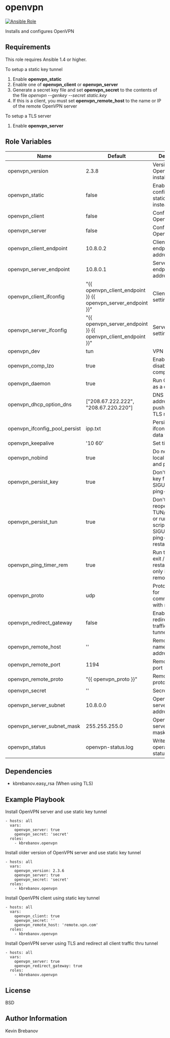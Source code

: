 openvpn
=======

[![Ansible Role](https://img.shields.io/ansible/role/5761.svg)](https://galaxy.ansible.com/list#/roles/5761)

Installs and configures OpenVPN

Requirements
------------

This role requires Ansible 1.4 or higher.

To setup a static key tunnel

1. Enable **openvpn_static**
2. Enable one of **openvpn_client** or **openvpn_server**
3. Generate a secret key file and set **openvpn_secret** to the contents of the file
   *openvpn --genkey --secret static.key*
4. If this is a client, you must set **openvpn_remote_host** to the name or IP of the remote OpenVPN server

To setup a TLS server

1. Enable **openvpn_server**

Role Variables
--------------

| Name                          | Default                                                       | Description                                                                                            |
|-------------------------------|---------------------------------------------------------------|--------------------------------------------------------------------------------------------------------|
| openvpn_version               | 2.3.8                                                         | Version of OpenVPN to install                                                                          |
| openvpn_static                | false                                                         | Enable to configure a static key tunnel instead of TLS                                                 |
| openvpn_client                | false                                                         | Configure OpenVPN client                                                                               |
| openvpn_server                | false                                                         | Configure OpenVPN server                                                                               |
| openvpn_client_endpoint       | 10.8.0.2                                                      | Client side endpoint address                                                                           |
| openvpn_server_endpoint       | 10.8.0.1                                                      | Server side endpoint address                                                                           |
| openvpn_client_ifconfig       | "{{ openvpn_client_endpoint }} {{ openvpn_server_endpoint }}" | Client ifconfig setting                                                                                |
| openvpn_server_ifconfig       | "{{ openvpn_server_endpoint }} {{ openvpn_client_endpoint }}" | Server ifconfig setting                                                                                |
| openvpn_dev                   | tun                                                           | VPN device                                                                                             |
| openvpn_comp_lzo              | true                                                          | Enable or disable compression                                                                          |
| openvpn_daemon                | true                                                          | Run OpenVPN as a daemon                                                                                |
| openvpn_dhcp_option_dns       | ["208.67.222.222", "208.67.220.220"]                          | DNS server addresses to push to client in TLS mode                                                     |
| openvpn_ifconfig_pool_persist | ipp.txt                                                       | Persist/unpersist ifconfig-pool data to file                                                           |
| openvpn_keepalive             | '10 60'                                                       | Set timeouts                                                                                           |
| openvpn_nobind                | true                                                          | Do not bind to local address and port                                                                  |
| openvpn_persist_key           | true                                                          | Don't re-read key files across SIGUSR1 or --ping-restart                                               |
| openvpn_persist_tun           | true                                                          | Don't close and reopen TUN/TAP device or run up/down scripts across SIGUSR1 or --ping-restart restarts |
| openvpn_ping_timer_rem        | true                                                          | Run the --ping-exit / --ping-restart timer only if we have a remote address                            |
| openvpn_proto                 | udp                                                           | Protocol to use for communicating with remote host                                                     |
| openvpn_redirect_gateway      | false                                                         | Enable to redirect all client traffic thru VPN tunnel                                                  |
| openvpn_remote_host           | ''                                                            | Remote host name or IP address                                                                         |
| openvpn_remote_port           | 1194                                                          | Remote host port                                                                                       |
| openvpn_remote_proto          | "{{ openvpn_proto }}"                                         | Remote host protocol                                                                                   |
| openvpn_secret                | ''                                                            | Secret static key                                                                                      |
| openvpn_server_subnet         | 10.8.0.0                                                      | OpenVPN TLS server subnet address                                                                      |
| openvpn_server_subnet_mask    | 255.255.255.0                                                 | OpenVPN TLS server subnet mask                                                                         |
| openvpn_status                | openvpn-status.log                                            | Write operational status to file                                                                       |

Dependencies
------------

- kbrebanov.easy_rsa (When using TLS)

Example Playbook
----------------

Install OpenVPN server and use static key tunnel
```
- hosts: all
  vars:
    openvpn_server: true
    openvpn_secret: 'secret'
  roles:
    - kbrebanov.openvpn
```

Install older version of OpenVPN server and use static key tunnel
```
- hosts: all
  vars:
    openvpn_version: 2.3.6
    openvpn_server: true
    openvpn_secret: 'secret'
  roles:
    - kbrebanov.openvpn
```

Install OpenVPN client using static key tunnel
```
- hosts: all
  vars:
    openvpn_client: true
    openvpn_secret: ''
    openvpn_remote_host: 'remote.vpn.com'
  roles:
    - kbrebanov.openvpn
```

Install OpenVPN server using TLS and redirect all client traffic thru tunnel
```
- hosts: all
  vars:
    openvpn_server: true
    openvpn_redirect_gateway: true
  roles:
    - kbrebanov.openvpn
```

License
-------

BSD

Author Information
------------------

Kevin Brebanov
